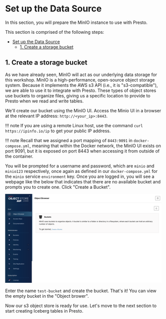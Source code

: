 # Set up the Data Source

In this section, you will prepare the MinIO instance to use with Presto.

This section is comprised of the following steps:

- [Set up the Data Source](#set-up-the-data-source)
  - [1. Create a storage bucket](#1-create-a-storage-bucket)

## 1. Create a storage bucket

As we have already seen, MinIO will act as our underlying data storage for this workshop. MinIO is a high-performance, open-source object storage system. Because it implements the AWS s3 API (i.e., it is "s3-compatible"), we are able to use it to integrate with Presto. These types of object stores use buckets to organize files, giving us a specific location to provide to Presto when we read and write tables.

We'll create our bucket using the MinIO UI. Access the Minio UI in a browser at the relevant IP address: `http://<your_ip>:8443`.

!!! note
    If you are using a remote Linux host, use the command `curl https://ipinfo.io/ip` to get your public IP address.

!!! note
    Recall that we assigned a port mapping of `8443:9091` in `docker-compose.yml`, meaning that within the Docker network, the MinIO UI exists on port 9091, but it is exposed on port 8443 when accessing it from outside of the container.

You will be prompted for a username and password, which are `minio` and `minio123` respectively, once again as defined in our `docker-compose.yml` for the `minio` service `environment` key. Once you are logged in, you will see a webpage like the below that indicates that there are no available bucket and prompts you to create one. Click "Create a Bucket".

![empty minio](../images/empty-minio.png)

Enter the name `test-bucket` and create the bucket. That's it! You can view the empty bucket in the "Object brower".

Now our s3 object store is ready for use. Let's move to the next section to start creating Iceberg tables in Presto.
